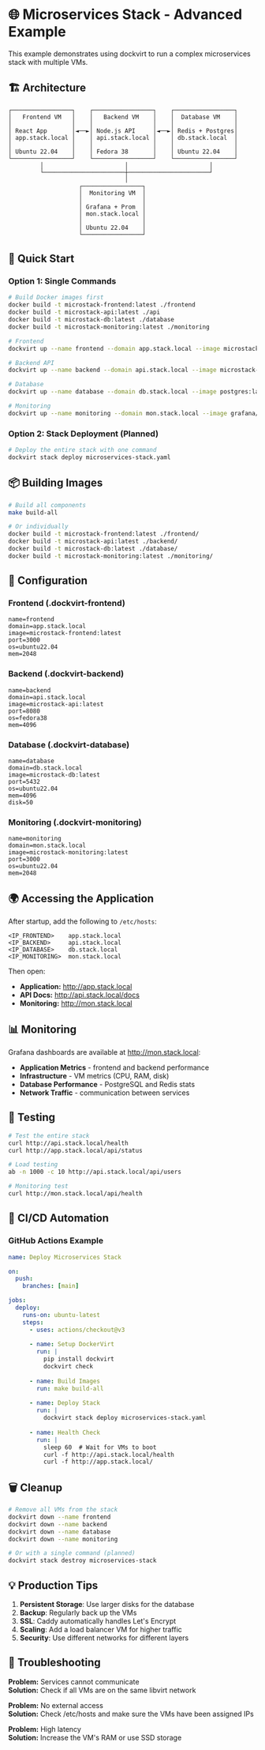 # 🌐 Microservices Stack - Advanced Example

This example demonstrates using dockvirt to run a complex microservices stack with multiple VMs.

## 🏗️ Architecture

```
┌─────────────────┐    ┌─────────────────┐    ┌─────────────────┐
│   Frontend VM   │    │   Backend VM    │    │  Database VM    │
│                 │    │                 │    │                 │
│ React App       │◄──►│ Node.js API     │◄──►│ Redis + Postgres│
│ app.stack.local │    │ api.stack.local │    │ db.stack.local  │
│                 │    │                 │    │                 │
│ Ubuntu 22.04    │    │ Fedora 38       │    │ Ubuntu 22.04    │
└─────────────────┘    └─────────────────┘    └─────────────────┘
         │                       │                       │
         └───────────────────────┼───────────────────────┘
                                 │
                    ┌─────────────────┐
                    │  Monitoring VM  │
                    │                 │
                    │ Grafana + Prom  │
                    │ mon.stack.local │
                    │                 │
                    │ Ubuntu 22.04    │
                    └─────────────────┘
```

## 🚀 Quick Start

### Option 1: Single Commands

```bash
# Build Docker images first
docker build -t microstack-frontend:latest ./frontend
docker build -t microstack-api:latest ./api  
docker build -t microstack-db:latest ./database
docker build -t microstack-monitoring:latest ./monitoring

# Frontend
dockvirt up --name frontend --domain app.stack.local --image microstack-frontend:latest --port 3000 --os ubuntu22.04

# Backend API  
dockvirt up --name backend --domain api.stack.local --image microstack-api:latest --port 8080 --os fedora38

# Database
dockvirt up --name database --domain db.stack.local --image postgres:latest --port 5432 --os ubuntu22.04

# Monitoring
dockvirt up --name monitoring --domain mon.stack.local --image grafana/grafana:latest --port 3000 --os ubuntu22.04
```

### Option 2: Stack Deployment (Planned)

```bash
# Deploy the entire stack with one command
dockvirt stack deploy microservices-stack.yaml
```

## 📦 Building Images

```bash
# Build all components
make build-all

# Or individually
docker build -t microstack-frontend:latest ./frontend/
docker build -t microstack-api:latest ./backend/
docker build -t microstack-db:latest ./database/
docker build -t microstack-monitoring:latest ./monitoring/
```

## 🔧 Configuration

### Frontend (.dockvirt-frontend)
```
name=frontend
domain=app.stack.local
image=microstack-frontend:latest
port=3000
os=ubuntu22.04
mem=2048
```

### Backend (.dockvirt-backend)
```
name=backend
domain=api.stack.local
image=microstack-api:latest
port=8080
os=fedora38
mem=4096
```

### Database (.dockvirt-database)
```
name=database
domain=db.stack.local
image=microstack-db:latest
port=5432
os=ubuntu22.04
mem=4096
disk=50
```

### Monitoring (.dockvirt-monitoring)
```
name=monitoring
domain=mon.stack.local
image=microstack-monitoring:latest
port=3000
os=ubuntu22.04
mem=2048
```

## 🌍 Accessing the Application

After startup, add the following to `/etc/hosts`:

```
<IP_FRONTEND>    app.stack.local
<IP_BACKEND>     api.stack.local  
<IP_DATABASE>    db.stack.local
<IP_MONITORING>  mon.stack.local
```

Then open:
- **Application:** http://app.stack.local
- **API Docs:** http://api.stack.local/docs
- **Monitoring:** http://mon.stack.local

## 📊 Monitoring

Grafana dashboards are available at http://mon.stack.local:
- **Application Metrics** - frontend and backend performance
- **Infrastructure** - VM metrics (CPU, RAM, disk)
- **Database Performance** - PostgreSQL and Redis stats
- **Network Traffic** - communication between services

## 🧪 Testing

```bash
# Test the entire stack
curl http://api.stack.local/health
curl http://app.stack.local/api/status

# Load testing
ab -n 1000 -c 10 http://api.stack.local/api/users

# Monitoring test
curl http://mon.stack.local/api/health
```

## 🔄 CI/CD Automation

### GitHub Actions Example

```yaml
name: Deploy Microservices Stack

on:
  push:
    branches: [main]

jobs:
  deploy:
    runs-on: ubuntu-latest
    steps:
      - uses: actions/checkout@v3
      
      - name: Setup DockerVirt
        run: |
          pip install dockvirt
          dockvirt check
          
      - name: Build Images
        run: make build-all
        
      - name: Deploy Stack
        run: |
          dockvirt stack deploy microservices-stack.yaml
          
      - name: Health Check
        run: |
          sleep 60  # Wait for VMs to boot
          curl -f http://api.stack.local/health
          curl -f http://app.stack.local/
```

## 🗑️ Cleanup

```bash
# Remove all VMs from the stack
dockvirt down --name frontend
dockvirt down --name backend  
dockvirt down --name database
dockvirt down --name monitoring

# Or with a single command (planned)
dockvirt stack destroy microservices-stack
```

## 💡 Production Tips

1. **Persistent Storage**: Use larger disks for the database
2. **Backup**: Regularly back up the VMs
3. **SSL**: Caddy automatically handles Let's Encrypt
4. **Scaling**: Add a load balancer VM for higher traffic
5. **Security**: Use different networks for different layers

## 🚨 Troubleshooting

**Problem:** Services cannot communicate  
**Solution:** Check if all VMs are on the same libvirt network

**Problem:** No external access  
**Solution:** Check /etc/hosts and make sure the VMs have been assigned IPs

**Problem:** High latency  
**Solution:** Increase the VM's RAM or use SSD storage
